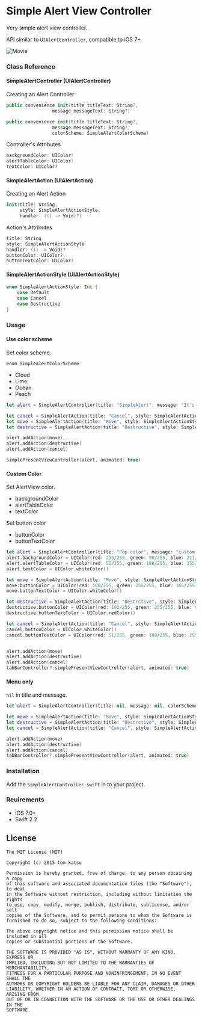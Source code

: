 Simple Alert View Controller
============================

Very simple alert view controller.

API similar to `UIAlertController`, compatible to iOS 7+


![Movie](https://raw.githubusercontent.com/wiki/ton-katsu/SimpleAlertController/images/SimpleAlertViewController.gif)

### Class Reference

#### SimpleAlertController (UIAlertController)

Creating an Alert Controller

```swift
public convenience init(title titleText: String?,
                 message messageText: String?)

public convenience init(title titleText: String?,
                 message messageText: String?,
                 colorScheme: SimpleAlertColorScheme)
```
Controller's Attributes

```swift
backgroundColor: UIColor!
alertTableColor: UIColor!
textColor: UIColor?
```


#### SimpleAlertAction (UIAlertAction)

Creating an Alert Action

```swift
init(title: String,
     style: SimpleAlertActionStyle,
     handler: (() -> Void)?)
```

Action's Attributes

```swift
title: String
style: SimpleAlertActionStyle
handler: (() -> Void)?
buttonColor: UIColor?
buttonTextColor: UIColor?
```

#### SimpleAlertActionStyle (UIAlertActionStyle)

```swift
enum SimpleAlertActionStyle: Int {
    case Default
    case Cancel
    case Destructive
}
```

### Usage

#### Use color scheme

Set color scheme.

`enum SimpleAlertColorScheme`

* Cloud
* Lime
* Ocean
* Peach

```swift
let alert = SimpleAlertController(title: "SimpleAlert", message: "It's simple!", colorScheme: SimpleAlertColorScheme.Peach)

let cancel = SimpleAlertAction(title: "Cancel", style: SimpleAlertActionStyle.Cancel, handler: {() -> Void in println("cancel")})
let move = SimpleAlertAction(title: "Move", style: SimpleAlertActionStyle.Default, handler: {() -> Void in println("moved")})
let destructive = SimpleAlertAction(title: "Destructive", style: SimpleAlertActionStyle.Destructive, handler: nil)

alert.addAction(move)
alert.addAction(destructive)
alert.addAction(cancel)

simplePresentViewController(alert, animated: true)
```

#### Custom Color

Set AlertView color.

* backgroundColor
* alertTableColor
* textColor

Set button color

* buttonColor
* buttonTextColor

```swift
let alert = SimpleAlertController(title: "Pop color", message: "custom color alert")
alert.backgroundColor = UIColor(red: 255/255, green: 90/255, blue: 211/255, alpha: 0.7)
alert.alertTableColor = UIColor(red: 51/255, green: 188/255, blue: 255/255, alpha: 1.0)
alert.textColor = UIColor.whiteColor()

let move = SimpleAlertAction(title: "Move", style: SimpleAlertActionStyle.Default, handler: {() -> Void in self.tabBarController?.selectedIndex = 2})
move.buttonColor = UIColor(red: 100/255, green: 255/255, blue: 165/255, alpha: 1.0)
move.buttonTextColor = UIColor.whiteColor()

let destructive = SimpleAlertAction(title: "Destrctive", style: SimpleAlertActionStyle.Destructive, handler: nil)
destructive.buttonColor = UIColor(red: 193/255, green: 255/255, blue: 6/255, alpha: 1.0)
destructive.buttonTextColor = UIColor.redColor()

let cancel = SimpleAlertAction(title: "Cancel", style: SimpleAlertActionStyle.Cancel, handler: {() -> Void in println("Cancelled")})
cancel.buttonColor = UIColor.whiteColor()
cancel.buttonTextColor = UIColor(red: 51/255, green: 188/255, blue: 255/255, alpha: 1.0)


alert.addAction(move)
alert.addAction(destructive)
alert.addAction(cancel)
tabBarController?.simplePresentViewController(alert, animated: true)
```

#### Menu only

`nil` in title and message.

```swift
let alert = SimpleAlertController(title: nil, message: nil, colorScheme: SimpleAlertColorScheme.Peach)

let move = SimpleAlertAction(title: "Move", style: SimpleAlertActionStyle.Default, handler: {() -> Void in self.tabBarController?.selectedIndex = 2})
let destructive = SimpleAlertAction(title: "Destrctive", style: SimpleAlertActionStyle.Destructive, handler: nil)
let cancel = SimpleAlertAction(title: "Cancel", style: SimpleAlertActionStyle.Cancel, handler: {() -> Void in println("Cancelled")})

alert.addAction(move)
alert.addAction(destructive)
alert.addAction(cancel)
tabBarController?.simplePresentViewController(alert, animated: true)
```

### Installation

Add the `SimpleAlertController.swift` in to your project.

### Reuirements

* iOS 7.0+
* Swift 2.2


## License

    The MIT License (MIT)

    Copyright (c) 2015 ton-katsu

    Permission is hereby granted, free of charge, to any person obtaining a copy
    of this software and associated documentation files (the "Software"), to deal
    in the Software without restriction, including without limitation the rights
    to use, copy, modify, merge, publish, distribute, sublicense, and/or sell
    copies of the Software, and to permit persons to whom the Software is
    furnished to do so, subject to the following conditions:

    The above copyright notice and this permission notice shall be included in all
    copies or substantial portions of the Software.

    THE SOFTWARE IS PROVIDED "AS IS", WITHOUT WARRANTY OF ANY KIND, EXPRESS OR
    IMPLIED, INCLUDING BUT NOT LIMITED TO THE WARRANTIES OF MERCHANTABILITY,
    FITNESS FOR A PARTICULAR PURPOSE AND NONINFRINGEMENT. IN NO EVENT SHALL THE
    AUTHORS OR COPYRIGHT HOLDERS BE LIABLE FOR ANY CLAIM, DAMAGES OR OTHER
    LIABILITY, WHETHER IN AN ACTION OF CONTRACT, TORT OR OTHERWISE, ARISING FROM,
    OUT OF OR IN CONNECTION WITH THE SOFTWARE OR THE USE OR OTHER DEALINGS IN THE
    SOFTWARE.
